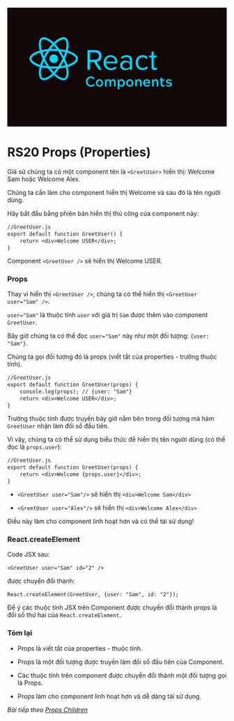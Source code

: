 ![Create-HTML-1](images/components.jpg)

# RS20 Props (Properties)

Giả sử chúng ta có một component tên là `<GreetUser>` hiển thị: Welcome Sam hoặc Welcome Alex.

Chúng ta cần làm cho component hiển thị Welcome và sau đó là tên người dùng.

Hãy bắt đầu bằng phiên bản hiển thị thủ công của component này:

```
//GreetUser.js
export default function GreetUser() {
    return <div>Welcome USER</div>;
}
```

Component `<GreetUser />` sẽ hiển thị Welcome USER.

### Props

Thay vì hiển thị `<GreetUser />`, chúng ta có thể hiển thị `<GreetUser user="Sam" />`.

`user="Sam"` là thuộc tính `user` với giá trị `Sam` được thêm vào component `GreetUser`.

Bây giờ chúng ta có thể đọc `user="Sam"` này như một đối tượng: `{user: "Sam"}`.

Chúng ta gọi đối tượng đó là props (viết tắt của properties - trường thuộc tính).

```
//GreetUser.js
export default function GreetUser(props) {
    console.log(props); // {user: "Sam"}
    return <div>Welcome USER</div>;
}
```

Trường thuộc tính được truyền bây giờ nằm bên trong đối tượng mà hàm `GreetUser` nhận làm đối số đầu tiên.

Vì vậy, chúng ta có thể sử dụng biểu thức để hiển thị tên người dùng (có thể đọc là `props.user`):

```
//GreetUser.js
export default function GreetUser(props) {
    return <div>Welcome {props.user}</div>;
}
```

- `<GreetUser user="Sam"/>` sẽ hiển thị `<div>Welcome Sam</div>`

- `<GreetUser user="Alex"/>` sẽ hiển thị `<div>Welcome Alex</div>`

Điều này làm cho component linh hoạt hơn và có thể tái sử dụng!

### React.createElement

Code JSX sau:

```
<GreetUser user="Sam" id="2" />
```

được chuyển đổi thành:

```
React.createElement(GreetUser, {user: "Sam", id: "2"});
```

Để ý các thuộc tính JSX trên Component được chuyển đổi thành props là đối số thứ hai của `React.createElement`.

### Tóm lại

- Props là viết tắt của properties - thuộc tính.

- Props là một đối tượng được truyền làm đối số đầu tiên của Component.

- Các thuộc tính trên component được chuyển đổi thành một đối tượng gọi là Props.

- Props làm cho component linh hoạt hơn và dễ dàng tái sử dụng.

*Bài tiếp theo [Props Children](/lesson/session/session_21_props_children.md)*

